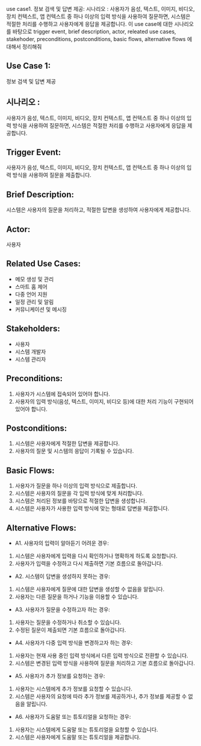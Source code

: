 use case1. 정보 검색 및 답변 제공:
시나리오 : 사용자가 음성, 텍스트, 이미지, 비디오, 장치 컨텍스트, 앱 컨텍스트 중 하나 이상의 입력 방식을 사용하여 질문하면, 시스템은 적절한 처리를 수행하고 사용자에게 응답을 제공합니다.
이 use case에 대한 시나리오를 바탕으로 trigger event, brief description, actor, releated use cases, stakehoder, preconditions, postconditions, basic flows, alternative flows 에 대해서 정리해줘

## Use Case 1: 
정보 검색 및 답변 제공

## 시나리오 : 
사용자가 음성, 텍스트, 이미지, 비디오, 장치 컨텍스트, 앱 컨텍스트 중 하나 이상의 입력 방식을 사용하여 질문하면, 시스템은 적절한 처리를 수행하고 사용자에게 응답을 제공합니다.

## Trigger Event: 
사용자가 음성, 텍스트, 이미지, 비디오, 장치 컨텍스트, 앱 컨텍스트 중 하나 이상의 입력 방식을 사용하여 질문을 제출합니다.

## Brief Description: 
시스템은 사용자의 질문을 처리하고, 적절한 답변을 생성하여 사용자에게 제공합니다.

## Actor: 
사용자

## Related Use Cases:
- 메모 생성 및 관리
- 스마트 홈 제어
- 다중 언어 지원
- 일정 관리 및 알림
- 커뮤니케이션 및 메시징

## Stakeholders:
- 사용자
- 시스템 개발자
- 시스템 관리자

## Preconditions:
1. 사용자가 시스템에 접속되어 있어야 합니다.
1. 사용자의 입력 방식(음성, 텍스트, 이미지, 비디오 등)에 대한 처리 기능이 구현되어 있어야 합니다.

## Postconditions:
1. 시스템은 사용자에게 적절한 답변을 제공합니다.
1. 사용자의 질문 및 시스템의 응답이 기록될 수 있습니다.

## Basic Flows:
1. 사용자가 질문을 하나 이상의 입력 방식으로 제출합니다.
1. 시스템은 사용자의 질문을 각 입력 방식에 맞게 처리합니다.
1. 시스템은 처리된 정보를 바탕으로 적절한 답변을 생성합니다.
1. 시스템은 사용자가 사용한 입력 방식에 맞는 형태로 답변을 제공합니다.

## Alternative Flows:
- A1. 사용자의 입력이 알아듣기 어려운 경우:
1. 시스템은 사용자에게 입력을 다시 확인하거나 명확하게 하도록 요청합니다.
1. 사용자가 입력을 수정하고 다시 제출하면 기본 흐름으로 돌아갑니다.

- A2. 시스템이 답변을 생성하지 못하는 경우:
1. 시스템은 사용자에게 질문에 대한 답변을 생성할 수 없음을 알립니다.
1. 사용자는 다른 질문을 하거나 기능을 이용할 수 있습니다.

- A3. 사용자가 질문을 수정하고자 하는 경우:
1. 사용자는 질문을 수정하거나 취소할 수 있습니다.
1. 수정된 질문이 제출되면 기본 흐름으로 돌아갑니다.

- A4. 사용자가 다중 입력 방식을 변경하고자 하는 경우:
1. 사용자는 현재 사용 중인 입력 방식에서 다른 입력 방식으로 전환할 수 있습니다.
1. 시스템은 변경된 입력 방식을 사용하여 질문을 처리하고 기본 흐름으로 돌아갑니다.

- A5. 사용자가 추가 정보를 요청하는 경우:
1. 사용자는 시스템에게 추가 정보를 요청할 수 있습니다.
1. 시스템은 사용자의 요청에 따라 추가 정보를 제공하거나, 추가 정보를 제공할 수 없음을 알립니다.

- A6. 사용자가 도움말 또는 튜토리얼을 요청하는 경우:
1. 사용자는 시스템에게 도움말 또는 튜토리얼을 요청할 수 있습니다.
1. 시스템은 사용자에게 도움말 또는 튜토리얼을 제공합니다.